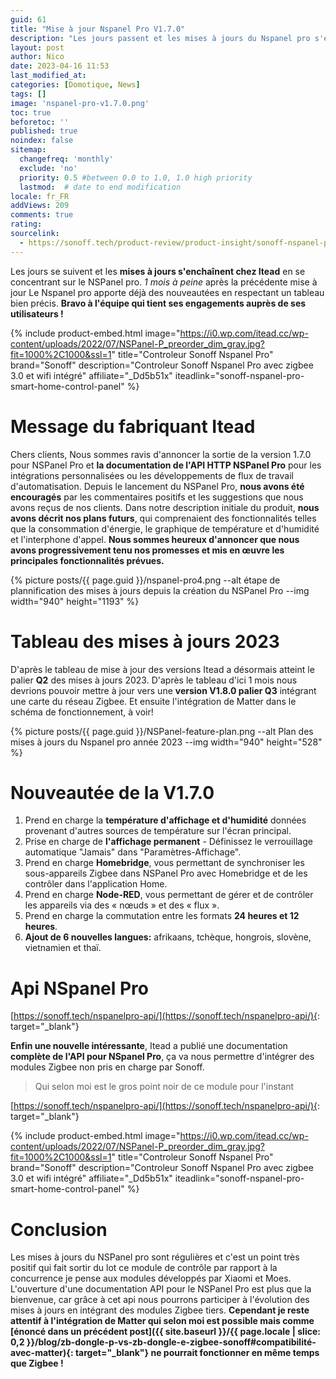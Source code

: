 ```yaml
---
guid: 61
title: "Mise à jour Nspanel Pro V1.7.0"
description: "Les jours passent et les mises à jours du Nspanel pro s'enchainent"
layout: post
author: Nico
date: 2023-04-16 11:53
last_modified_at: 
categories: [Domotique, News]
tags: []
image: 'nspanel-pro-v1.7.0.png'
toc: true
beforetoc: ''
published: true
noindex: false
sitemap:
  changefreq: 'monthly'
  exclude: 'no'
  priority: 0.5 #between 0.0 to 1.0, 1.0 high priority
  lastmod:  # date to end modification
locale: fr_FR
addViews: 209
comments: true
rating:  
sourcelink:
  - https://sonoff.tech/product-review/product-insight/sonoff-nspanel-pro-version-update-information-and-faq/
---
```

Les jours se suivent et les **mises à jours s'enchaînent chez Itead** en se concentrant sur le NSPanel pro. *1 mois à peine* après la précédente mise à jour Le Nspanel pro apporte déjà des nouveautées en respectant un tableau bien précis. **Bravo à l'équipe qui tient ses engagements auprès de ses utilisateurs !**

{% include product-embed.html image="https://i0.wp.com/itead.cc/wp-content/uploads/2022/07/NSPanel-P_preorder_dim_gray.jpg?fit=1000%2C1000&ssl=1" title="Controleur Sonoff Nspanel Pro" brand="Sonoff" description="Controleur Sonoff Nspanel Pro avec zigbee 3.0 et wifi intégré" affiliate="_Dd5b51x" iteadlink="sonoff-nspanel-pro-smart-home-control-panel" %}

# Message du fabriquant Itead

Chers clients,
Nous sommes ravis d'annoncer la sortie de la version 1.7.0 pour NSPanel Pro et **la documentation de l'API HTTP NSPanel Pro** pour les intégrations personnalisées ou les développements de flux de travail d'automatisation. Depuis le lancement du NSPanel Pro, **nous avons été encouragés** par les commentaires positifs et les suggestions que nous avons reçus de nos clients. Dans notre description initiale du produit, **nous avons décrit nos plans futurs**, qui comprenaient des fonctionnalités telles que la consommation d'énergie, le graphique de température et d'humidité et l'interphone d'appel. **Nous sommes heureux d'annoncer que nous avons progressivement tenu nos promesses et mis en œuvre les principales fonctionnalités prévues.**

{% picture posts/{{ page.guid }}/nspanel-pro4.png --alt étape de plannification des mises à jours depuis la création du NSPanel Pro --img width="940" height="1193" %}

# Tableau des mises à jours 2023

D'après le tableau de mise à jour des versions Itead a désormais atteint le palier **Q2** des mises à jours 2023. D'après le tableau d'ici 1 mois nous devrions pouvoir mettre à jour vers une **version V1.8.0 palier Q3** intégrant une carte du réseau Zigbee. Et ensuite l'intégration de Matter dans le schéma de fonctionnement, à voir!

{% picture posts/{{ page.guid }}/NSPanel-feature-plan.png --alt Plan des mises à jours du Nspanel pro année 2023 --img width="940" height="528" %}

# Nouveautée de la V1.7.0

1. Prend en charge la **température d'affichage et d'humidité** données provenant d'autres sources de température sur l'écran principal.
2. Prise en charge de **l'affichage permanent** - Définissez le verrouillage automatique "Jamais" dans "Paramètres-Affichage".
3. Prend en charge **Homebridge**, vous permettant de synchroniser les sous-appareils Zigbee dans NSPanel Pro avec Homebridge et de les contrôler dans l'application Home.
4. Prend en charge **Node-RED**, vous permettant de gérer et de contrôler les appareils via des « nœuds » et des « flux ».
5. Prend en charge la commutation entre les formats **24 heures et 12 heures**.
6. **Ajout de 6 nouvelles langues:** afrikaans, tchèque, hongrois, slovène, vietnamien et thaï.

# Api NSpanel Pro

[https://sonoff.tech/nspanelpro-api/](https://sonoff.tech/nspanelpro-api/){: target="_blank"}

**Enfin une nouvelle intéressante**, Itead a publié une documentation **complète de l'API pour NSpanel Pro**, ça va nous permettre d'intégrer des modules Zigbee non pris en charge par Sonoff.
> Qui selon moi est le gros point noir de ce module pour l'instant

[https://sonoff.tech/nspanelpro-api/](https://sonoff.tech/nspanelpro-api/){: target="_blank"}


{% include product-embed.html image="https://i0.wp.com/itead.cc/wp-content/uploads/2022/07/NSPanel-P_preorder_dim_gray.jpg?fit=1000%2C1000&ssl=1" title="Controleur Sonoff Nspanel Pro" brand="Sonoff" description="Controleur Sonoff Nspanel Pro avec zigbee 3.0 et wifi intégré"  affiliate="_Dd5b51x" iteadlink="sonoff-nspanel-pro-smart-home-control-panel" %}

# Conclusion

Les mises à jours du NSPanel pro sont régulières et c'est un point très positif qui fait sortir du lot ce module de contrôle par rapport à la concurrence je pense aux modules développés par Xiaomi et Moes. L'ouverture d'une documentation API pour le NSPanel Pro est plus que la bienvenue, car grâce à cet api nous pourrons participer à l'évolution des mises à jours en intégrant des modules Zigbee tiers. **Cependant je reste attentif à l'intégration de Matter qui selon moi est possible mais comme [énoncé dans un précédent post]({{ site.baseurl }}/{{ page.locale | slice: 0,2 }}/blog/zb-dongle-p-vs-zb-dongle-e-zigbee-sonoff#compatibilité-avec-matter){: target="_blank"} ne pourrait fonctionner en même temps que Zigbee !**


